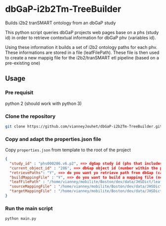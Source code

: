 # dbGaP-i2b2Tm-TreeBuilder
Builds i2b2 tranSMART ontology from an dbGaP study

This python script queries dbGaP projects web pages base on a phs (study id) in order to retrieve contextual information for dbGaP phv (variables id). 

Using these information it builds a set of i2b2 ontology paths for each phv. These informations are stored in a file (leafFilePath). These file is then used to create a new mappig file for the i2b2/tranSMART etl pipeline (based on a pre-existing one)

## Usage


### Pre requisit
python 2 (should work with python 3)

### Clone the repository
```bash
git clone https://github.com/vianneyJouhet/dbGaP-i2b2Tm-TreeBuilder.git
```
### Copy and adapt the properties.json file
Copy ```properties.json``` from template to the root of the project
```json
{
  "study_id" : "phs000286.v6.p2", ==> dgGap study id (phs that includes version and p)
  "current_object_id" : "286", ==> dbGap object id (number within the phs)
  "retrievePaths": "Y", ==> do you want yo retrieve path from dbGap (can be set to "N" in order to skip this part)
  "buildMappingFile" : "Y", ==> do you want to build a mapping file (needs sourceMappingFile and targetMappingFile to be set)
  "leafFilePath" : "/home/vianney/mobilite/Boston/dev/data/JHSDict/leafDef.json", ==> Target file for tree building (will replace file if exists)
  "sourceMappingFile" : "/home/vianney/mobilite/Boston/dev/data/JHSDict/mapping.csv", ==> Pre-existing Mapping file as defiend in i2b2 TranSMART ETL)
  "targetMappingFile" : "/home/vianney/mobilite/Boston/dev/data/JHSDict/mapping.def.csv" ==> Mapping File that will be created
}
```

### Run the main script
```bash
python main.py
```
